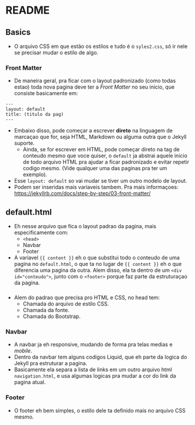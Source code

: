 # README

## Basics

- O arquivo CSS em que estão os estilos e tudo é o `syles2.css`, só ir nele se precisar mudar o estilo de algo.

### Front Matter

- De maneira geral, pra ficar com o layout padronizado (como todas estao) toda nova pagina deve ter a _Front Matter_ no seu inicio, que consiste basicamente em:

```
---
layout: default
title: (titulo da pag)
---

```
- Embaixo disso, pode começar a escrever **direto** na linguagem de marcaçao que for, seja HTML, Markdown ou alguma outra que o Jekyll suporte.
	+ Ainda, se for escrever em HTML, pode começar direto na tag de conteudo mesmo que voce quiser, o `default` ja abstrai aquele inicio de todo arquivo HTML pra ajudar a ficar padronizado e evitar repetir codigo mesmo. (Vide qualquer uma das paginas pra ter um exemplo).
- Esse `layout: default` so vai mudar se tiver um outro modelo de layout.
- Podem ser inseridas mais variaveis tambem. Pra mais informaçoes: <https://jekyllrb.com/docs/step-by-step/03-front-matter/>




## default.html

- Eh nesse arquivo que fica o layout padrao da pagina, mais especificamente com:
	+ `<head>`
	+ Navbar
	+ Footer
- A variavel `{{ content }}` eh o que substitui todo o conteudo de uma pagina no `default.html`, o que ta no lugar de `{{ content }}` eh o que diferencia uma pagina da outra. Alem disso, ela ta dentro de um `<div id="conteudo">`, junto com o `<footer>` porque faz parte da estruturaçao da pagina. 

### <head>

- Alem do padrao que precisa pro HTML e CSS, no head tem:
	+ Chamada do arquivo de estilo CSS.
	+ Chamada da fonte.
	+ Chamada do Bootstrap.

### Navbar

- A navbar ja eh responsive, mudando de forma pra telas medias e _mobile_.
- Dentro da navbar tem alguns codigos Liquid, que eh parte da logica do Jekyll pra estruturar a pagina. 
- Basicamente ela separa a lista de links em um outro arquivo html `navigation.html`, e usa algumas logicas pra mudar a cor do link da pagina atual.

### Footer
- O footer eh bem simples, o estilo dele ta definido mais no arquivo CSS mesmo.




